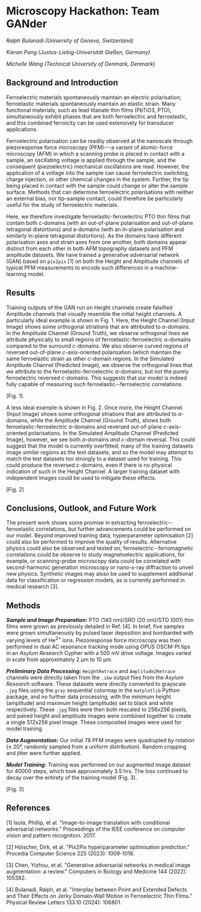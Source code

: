 # Microscopy Hackathon: Team GANder

_Ralph Bulanadi (University of Geneva, Switzerland)_

_Kieran Pang (Justus-Liebig-Universität Gießen, Germany)_

_Michelle Wang (Technical University of Denmark, Denmark)_


## Background and Introduction

Ferroelectric materials spontaneously maintain an electric polarisation; ferroelastic materials spontaneously maintain an elastic strain. Many functional materials, such as lead titanate thin films (PbTiO</sub>3</sub>, PTO), simultaneously exhibit phases that are both ferroelectric and ferroelastic, and this combined ferroicity can be used extensively for transducer applications.

Ferroelectric polarisation can be readily observed at the nanoscale through piezoresponse force microscopy (PFM)---a variant of atomic-force microscopy (AFM) in which a scanning probe is placed in contact with a sample, an oscillating voltage is applied through the sample, and the consequent (piezoelectric) mechanical oscillations are read. However, the application of a voltage into the sample can cause ferroelectric switching, charge injection, or other chemical changes in the system. Further, the tip being placed in contact with the sample could change or alter the sample surface. Methods that can determine ferroelectric polarisations with neither an external bias, nor tip–sample contact, could therefore be particularly useful for the study of ferroelectric materials.

Here, we therefore investigate ferroelastic-ferroelectric PTO thin films that contain both c-domains (with an out-of-plane polarisation and out-of-plane tetragonal distortions) and a-domains (with an in-plane polarisation and similarly in-plane tetragonal distortions). As the domains have different polarisation axes and strain axes from one another, both domains appear distinct from each other in both AFM topography datasets and PFM amplitude datasets. We have trained a generative adversarial network (GAN) based on `pix2pix` [1] on both the Height and Amplitude channels of typical PFM measurements to encode such differences in a machine-learning model.

## Results

Training outputs of the GAN run on Height channels create falsified Amplitude channels that visually resemble the initial height channels. A particularly ideal example is shown in Fig. 1. Here, the Height Channel (Input Image) shows some orthogonal striations that are attributed to _a_-domains. In the Amplitude Channel (Ground Truth), we observe orthogonal lines we attribute physically to small regions of ferroelastic-ferroelectric _a_-domains compared to the surround _c_-domains. We also observe curved regions of reversed out-of-plane _c_-axis-oriented polarisation (which maintain the same ferroelastic strain as other _c_-domain regions. In the Simulated Amplitude Channel (Predicted Image), we observe the orthogonal lines that we attribute to the ferroelastic-ferroelectric _a_-domains, but _not_ the purely ferroelectric reversed _c_-domains. This suggests that our model is indeed fully capable of measuring such ferroelastic--ferroelectric correlations.

[Fig. 1]

A less ideal example is shown in Fig. 2. Once more, the Height Channel (Input Image) shows some orthogonal striations that are attributed to _a_-domains, while the Amplitude Channel (Ground Truth), shows both ferroelastic-ferroelectric _a_-domains and reversed out-of-plane _c_-axis-oriented polarisations. In the Simulated Amplitude Channel (Predicted Image), however, we see both _a_-domains _and_ _c_-domain reversal. This could suggest that the model is currently overfitted; many of the training datasets image similar regions as the test datasets, and so the model may attempt to match the test datasets too strongly to a dataset used for training. This could produce the reversed _c_-domains, even if there is no physical indication of such in the Height Channel. A larger training dataset with independent images could be used to mitigate these effects.

[Fig. 2]

## Conclusions, Outlook, and Future Work

The present work shows some promise in extracting ferroelectric--ferroelastic correlations, but further advancements could be performed on our model. Beyond improved training data, hyperparameter optimisation [2] could also be performed to improve the quality of results. Alternative physics could also be observed and tested on; ferroelectric--ferromagnetic correlations could be observe to study magnetoelectric applications, for example, or scanning-probe microscopy data could be correlated with second-harmonic generation microscopy or nano-x-ray diffraction to unveil new physics. Synthetic images may alsso be used to supplement additional data for classification or regression models, as is currently performed in medical research [3].


## Methods

***Sample and Image Preparation:*** PTO (140 nm)/SRO (20 nm)/STO (001) thin films were grown as previously detailed in Ref. [4]. In brief, five samples were grown simultaneously by pulsed laser deposition and bombarded with varying levels of He<sup>2+</sup> ions. Piezoresponse force microscopy was then performed in dual AC resonance tracking mode using _OPUS_ OSCM-Pt tips in an _Asylum Research_ Cypher with a 500 mV drive voltage. Images varied in scale from approximately 2 μm to 10 μm.

***Preliminary Data Processing:*** `HeightRetrace` and `Amplitude2Retrace` channels were directly taken from the `.ibw` output files from the _Asylum Research_ software. These datasets were directly converted to grayscale `.jpg` files using the `gray` sequential colormap in the `matplotlib` Python package, and no further data processing, with the minimum height (amplitude) and maximum height (amplitude) set to black and white respectively. These `.jpg` files were then both rescaled to 256x256 pixels, and paired height and amplitude images were combined together to create a single 512x256 pixel image. These composited images were used for model training.

***Data Augmentation:*** Our initial 78 PFM images were quadrupled by rotation (± 20°, randomly sampled from a uniform distribution). Random cropping and jitter were further applied.

***Model Training:*** Training was performed on our augmented image dataset for 40000 steps, which took approximately 3.5 hrs. The loss continued to decay over the entirety of the training model (Fig. 3).

[Fig. 3]

## References

[1] Isola, Phillip, et al. "Image-to-image translation with conditional adversarial networks." Proceedings of the IEEE conference on computer vision and pattern recognition. 2017.

[2] Hölscher, Dirk, et al. "Pix2Pix hyperparameter optimisation prediction." Procedia Computer Science 225 (2023): 1009-1018.

[3] Chen, Yizhou, et al. "Generative adversarial networks in medical image augmentation: a review." Computers in Biology and Medicine 144 (2022): 105382.

[4] Bulanadi, Ralph, et al. "Interplay between Point and Extended Defects and Their Effects on Jerky Domain-Wall Motion in Ferroelectric Thin Films." Physical Review Letters 133.10 (2024): 106801.

